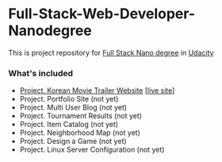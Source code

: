 # Full-Stack-Web-Developer-Nanodegree
This is project repository for [Full Stack Nano degree](https://www.udacity.com/course/full-stack-web-developer-nanodegree--nd004) in [Udacity](https://www.udacity.com/)

### What's included
- [Project. Korean Movie Trailer Website](https://github.com/jihobak/Full-Stack-Web-Developer-Nanodegree/tree/master/MovieTrailerWebsite)  [[live site](http://jihobak.github.io/blog/udacity/fresh_tomatoes.html)]
- Project. Portfolio Site (not yet)
- Project. Multi User Blog (not yet)
- Project. Tournament Results (not yet)
- Project. Item Catalog (not yet)
- Project. Neighborhood Map (not yet)
- Project. Design a Game (not yet)
- Project. Linux Server Configuration (not yet)
